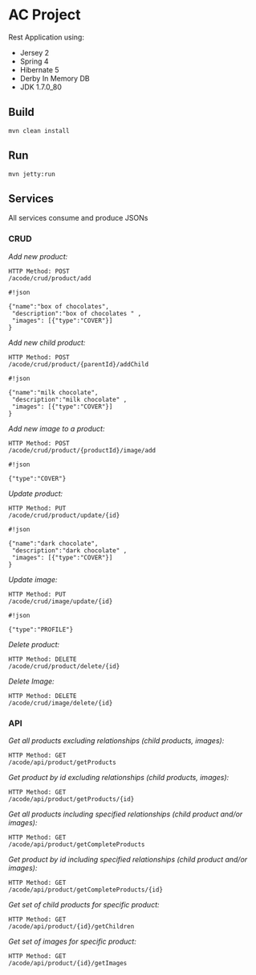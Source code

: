 # **AC Project**

Rest Application using:

* Jersey 2
* Spring 4
* Hibernate 5
* Derby In Memory DB
* JDK 1.7.0_80

## **Build**
```
mvn clean install
```
## **Run** 
```
mvn jetty:run
```

## **Services** ##
All services consume and produce JSONs
### **CRUD** ###

*Add new product:*
```
HTTP Method: POST
/acode/crud/product/add
```

```
#!json

{"name":"box of chocolates", 
 "description":"box of chocolates " ,
 "images": [{"type":"COVER"}]
}
```

*Add new child product:*
```
HTTP Method: POST
/acode/crud/product/{parentId}/addChild
```

```
#!json

{"name":"milk chocolate", 
 "description":"milk chocolate" ,
 "images": [{"type":"COVER"}]
}
```

*Add new image to a product:*
```
HTTP Method: POST
/acode/crud/product/{productId}/image/add
```

```
#!json

{"type":"COVER"}
```

*Update product:*
```
HTTP Method: PUT
/acode/crud/product/update/{id}
```

```
#!json

{"name":"dark chocolate", 
 "description":"dark chocolate" ,
 "images": [{"type":"COVER"}]
}
```

*Update image:*
```
HTTP Method: PUT
/acode/crud/image/update/{id}
```

```
#!json

{"type":"PROFILE"}
```

*Delete product:*
```
HTTP Method: DELETE
/acode/crud/product/delete/{id}
```

*Delete Image:*
```
HTTP Method: DELETE
/acode/crud/image/delete/{id}
```

### **API** ###

*Get all products excluding relationships (child products, images):*
```
HTTP Method: GET
/acode/api/product/getProducts
```

*Get product by id excluding relationships (child products, images):*
```
HTTP Method: GET
/acode/api/product/getProducts/{id}
```

*Get all products including specified relationships (child product and/or images):*
```
HTTP Method: GET
/acode/api/product/getCompleteProducts
```

*Get product by id including specified relationships (child product and/or images):*
```
HTTP Method: GET
/acode/api/product/getCompleteProducts/{id}
```

*Get set of child products for specific product:*
```
HTTP Method: GET
/acode/api/product/{id}/getChildren
```

*Get set of images for specific product:*
```
HTTP Method: GET
/acode/api/product/{id}/getImages
```
